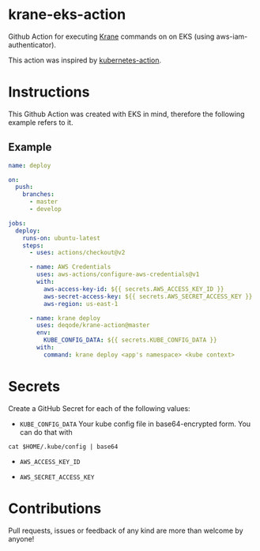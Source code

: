 # krane-eks-action

Github Action for executing [Krane](https://github.com/Shopify/krane) commands on on EKS (using aws-iam-authenticator).

This action was inspired by [kubernetes-action](https://github.com/Jberlinsky/kubernetes-action).

# Instructions

This Github Action was created with EKS in mind, therefore the following example refers to it.

## Example

```yaml
name: deploy

on:
  push:
    branches:
      - master
      - develop

jobs:
  deploy:
    runs-on: ubuntu-latest
    steps:
      - uses: actions/checkout@v2

      - name: AWS Credentials
        uses: aws-actions/configure-aws-credentials@v1
        with:
          aws-access-key-id: ${{ secrets.AWS_ACCESS_KEY_ID }}
          aws-secret-access-key: ${{ secrets.AWS_SECRET_ACCESS_KEY }}
          aws-region: us-east-1

      - name: krane deploy
        uses: deqode/krane-action@master
        env:
          KUBE_CONFIG_DATA: ${{ secrets.KUBE_CONFIG_DATA }}
        with:
          command: krane deploy <app's namespace> <kube context>
```

# Secrets

Create a GitHub Secret for each of the following values:

* `KUBE_CONFIG_DATA`
Your kube config file in base64-encrypted form. You can do that with

```
cat $HOME/.kube/config | base64
```

* `AWS_ACCESS_KEY_ID`

* `AWS_SECRET_ACCESS_KEY`

# Contributions

Pull requests, issues or feedback of any kind are more than welcome by anyone!

